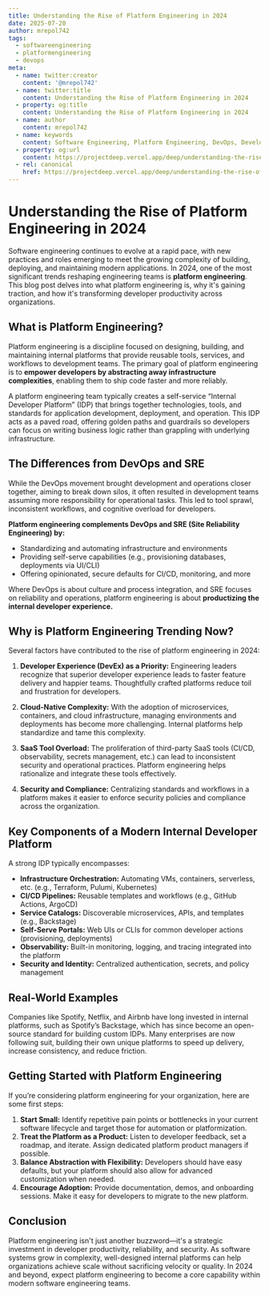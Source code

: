 ```yaml
---
title: Understanding the Rise of Platform Engineering in 2024
date: 2025-07-20
author: mrepol742
tags:
  - softwareengineering
  - platformengineering
  - devops
meta:
  - name: twitter:creator
    content: '@mrepol742'
  - name: twitter:title
    content: Understanding the Rise of Platform Engineering in 2024
  - property: og:title
    content: Understanding the Rise of Platform Engineering in 2024
  - name: author
    content: mrepol742
  - name: keywords
    content: Software Engineering, Platform Engineering, DevOps, Developer Experience, Trends 2024
  - property: og:url
    content: https://projectdeep.vercel.app/deep/understanding-the-rise-of-platform-engineering-in-2024/
  - rel: canonical
    href: https://projectdeep.vercel.app/deep/understanding-the-rise-of-platform-engineering-in-2024/
---
```


# Understanding the Rise of Platform Engineering in 2024

Software engineering continues to evolve at a rapid pace, with new practices and roles emerging to meet the growing complexity of building, deploying, and maintaining modern applications. In 2024, one of the most significant trends reshaping engineering teams is **platform engineering**. This blog post delves into what platform engineering is, why it's gaining traction, and how it's transforming developer productivity across organizations.

## What is Platform Engineering?

Platform engineering is a discipline focused on designing, building, and maintaining internal platforms that provide reusable tools, services, and workflows to development teams. The primary goal of platform engineering is to **empower developers by abstracting away infrastructure complexities**, enabling them to ship code faster and more reliably.

A platform engineering team typically creates a self-service “Internal Developer Platform” (IDP) that brings together technologies, tools, and standards for application development, deployment, and operation. This IDP acts as a paved road, offering golden paths and guardrails so developers can focus on writing business logic rather than grappling with underlying infrastructure.

## The Differences from DevOps and SRE

While the DevOps movement brought development and operations closer together, aiming to break down silos, it often resulted in development teams assuming more responsibility for operational tasks. This led to tool sprawl, inconsistent workflows, and cognitive overload for developers.

**Platform engineering complements DevOps and SRE (Site Reliability Engineering) by:**

- Standardizing and automating infrastructure and environments
- Providing self-serve capabilities (e.g., provisioning databases, deployments via UI/CLI)
- Offering opinionated, secure defaults for CI/CD, monitoring, and more

Where DevOps is about culture and process integration, and SRE focuses on reliability and operations, platform engineering is about **productizing the internal developer experience.**

## Why is Platform Engineering Trending Now?

Several factors have contributed to the rise of platform engineering in 2024:

1. **Developer Experience (DevEx) as a Priority:** Engineering leaders recognize that superior developer experience leads to faster feature delivery and happier teams. Thoughtfully crafted platforms reduce toil and frustration for developers.

2. **Cloud-Native Complexity:** With the adoption of microservices, containers, and cloud infrastructure, managing environments and deployments has become more challenging. Internal platforms help standardize and tame this complexity.

3. **SaaS Tool Overload:** The proliferation of third-party SaaS tools (CI/CD, observability, secrets management, etc.) can lead to inconsistent security and operational practices. Platform engineering helps rationalize and integrate these tools effectively.

4. **Security and Compliance:** Centralizing standards and workflows in a platform makes it easier to enforce security policies and compliance across the organization.

## Key Components of a Modern Internal Developer Platform

A strong IDP typically encompasses:

- **Infrastructure Orchestration:** Automating VMs, containers, serverless, etc. (e.g., Terraform, Pulumi, Kubernetes)
- **CI/CD Pipelines:** Reusable templates and workflows (e.g., GitHub Actions, ArgoCD)
- **Service Catalogs:** Discoverable microservices, APIs, and templates (e.g., Backstage)
- **Self-Serve Portals:** Web UIs or CLIs for common developer actions (provisioning, deployments)
- **Observability:** Built-in monitoring, logging, and tracing integrated into the platform
- **Security and Identity:** Centralized authentication, secrets, and policy management

## Real-World Examples

Companies like Spotify, Netflix, and Airbnb have long invested in internal platforms, such as Spotify’s Backstage, which has since become an open-source standard for building custom IDPs. Many enterprises are now following suit, building their own unique platforms to speed up delivery, increase consistency, and reduce friction.

## Getting Started with Platform Engineering

If you’re considering platform engineering for your organization, here are some first steps:

1. **Start Small:** Identify repetitive pain points or bottlenecks in your current software lifecycle and target those for automation or platformization.
2. **Treat the Platform as a Product:** Listen to developer feedback, set a roadmap, and iterate. Assign dedicated platform product managers if possible.
3. **Balance Abstraction with Flexibility:** Developers should have easy defaults, but your platform should also allow for advanced customization when needed.
4. **Encourage Adoption:** Provide documentation, demos, and onboarding sessions. Make it easy for developers to migrate to the new platform.

## Conclusion

Platform engineering isn't just another buzzword—it's a strategic investment in developer productivity, reliability, and security. As software systems grow in complexity, well-designed internal platforms can help organizations achieve scale without sacrificing velocity or quality. In 2024 and beyond, expect platform engineering to become a core capability within modern software engineering teams.
